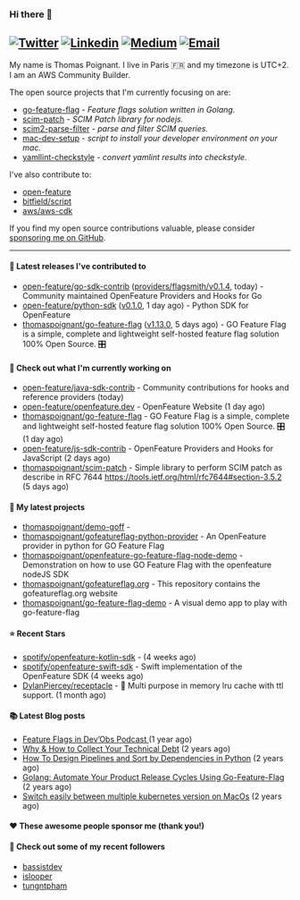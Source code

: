 ### Hi there 👋
[![Twitter](https://img.shields.io/twitter/follow/thomaspoignant?label=Twitter&style=social)](https://twitter.com/thomaspoignant)
[![Linkedin](https://img.shields.io/badge/LinkedIn--_.svg?style=social&logo=linkedin)](https://www.linkedin.com/in/poignantthomas/)
[![Medium](https://img.shields.io/badge/medium--_.svg?style=social&logo=medium)](https://thomaspoignant.medium.com/)
[![Email](https://img.shields.io/badge/email--_.svg?logo=Gmail&style=social)](mailto:thomas.poignant@gmail.com)
-----------

My name is Thomas Poignant. I live in Paris 🇫🇷 and my timezone is UTC+2.  
I am an AWS Community Builder.

The open source projects that I'm currently focusing on are:
- [go-feature-flag](https://github.com/thomaspoignant/go-feature-flag) _- Feature flags solution written in Golang._
- [scim-patch](https://github.com/thomaspoignant/scim-patch) _- SCIM Patch library for nodejs._
- [scim2-parse-filter](https://github.com/thomaspoignant/scim2-parse-filter) _- parse and filter SCIM queries._
- [mac-dev-setup](https://github.com/thomaspoignant/mac-dev-setup) _- script to install your developer environment on your mac._
- [yamllint-checkstyle](https://github.com/thomaspoignant/yamllint-checkstyle) _- convert yamlint results into checkstyle_.

I've also contribute to:
- [open-feature](https://github.com/open-feature)
- [bitfield/script](https://github.com/bitfield/script)
- [aws/aws-cdk](https://github.com/aws/aws-cdk)

If you find my open source contributions valuable, please consider [sponsoring me on GitHub](https://github.com/sponsors/thomaspoignant/).

-----------
#### 🚀 Latest releases I've contributed to

- [open-feature/go-sdk-contrib](https://github.com/open-feature/go-sdk-contrib) ([providers/flagsmith/v0.1.4](https://github.com/open-feature/go-sdk-contrib/releases/tag/providers/flagsmith/v0.1.4), today) - Community maintained OpenFeature Providers and Hooks for Go
- [open-feature/python-sdk](https://github.com/open-feature/python-sdk) ([v0.1.0](https://github.com/open-feature/python-sdk/releases/tag/v0.1.0), 1 day ago) - Python SDK for OpenFeature
- [thomaspoignant/go-feature-flag](https://github.com/thomaspoignant/go-feature-flag) ([v1.13.0](https://github.com/thomaspoignant/go-feature-flag/releases/tag/v1.13.0), 5 days ago) - GO Feature Flag is a simple, complete and lightweight self-hosted feature flag solution 100% Open Source. 🎛️

#### 👷 Check out what I'm currently working on

- [open-feature/java-sdk-contrib](https://github.com/open-feature/java-sdk-contrib) - Community contributions for hooks and reference providers (today)
- [open-feature/openfeature.dev](https://github.com/open-feature/openfeature.dev) - OpenFeature Website (1 day ago)
- [thomaspoignant/go-feature-flag](https://github.com/thomaspoignant/go-feature-flag) - GO Feature Flag is a simple, complete and lightweight self-hosted feature flag solution 100% Open Source. 🎛️ (1 day ago)
- [open-feature/js-sdk-contrib](https://github.com/open-feature/js-sdk-contrib) - OpenFeature Providers and Hooks for JavaScript (2 days ago)
- [thomaspoignant/scim-patch](https://github.com/thomaspoignant/scim-patch) - Simple library to perform SCIM patch as describe in RFC 7644 https://tools.ietf.org/html/rfc7644#section-3.5.2 (5 days ago)

#### 🌱 My latest projects

- [thomaspoignant/demo-goff](https://github.com/thomaspoignant/demo-goff) - 
- [thomaspoignant/gofeatureflag-python-provider](https://github.com/thomaspoignant/gofeatureflag-python-provider) - An OpenFeature provider in python for GO Feature Flag
- [thomaspoignant/openfeature-go-feature-flag-node-demo](https://github.com/thomaspoignant/openfeature-go-feature-flag-node-demo) - Demonstration on how to use GO Feature Flag with the openfeature nodeJS SDK
- [thomaspoignant/gofeatureflag.org](https://github.com/thomaspoignant/gofeatureflag.org) - This repository contains the gofeatureflag.org website
- [thomaspoignant/go-feature-flag-demo](https://github.com/thomaspoignant/go-feature-flag-demo) - A visual demo app to play with go-feature-flag

#### ⭐ Recent Stars

- [spotify/openfeature-kotlin-sdk](https://github.com/spotify/openfeature-kotlin-sdk) -  (4 weeks ago)
- [spotify/openfeature-swift-sdk](https://github.com/spotify/openfeature-swift-sdk) -  Swift implementation of the OpenFeature SDK (4 weeks ago)
- [DylanPiercey/receptacle](https://github.com/DylanPiercey/receptacle) - 🏪 Multi purpose in memory lru cache with ttl support. (1 month ago)

#### 📚 Latest Blog posts

- [ Feature Flags in Dev’Obs Podcast ](https://thomaspoignant.medium.com/feature-flags-in-devobs-podcast-ec11079f8a4b?source=rss-9a58464dd8e9------2) (1 year ago)
- [Why &amp; How to Collect Your Technical Debt](https://medium.com/geekculture/why-how-to-collect-your-technical-debt-bd917960eee?source=rss-9a58464dd8e9------2) (2 years ago)
- [How To Design Pipelines and Sort by Dependencies in Python](https://betterprogramming.pub/how-to-design-pipelines-and-sort-by-dependencies-in-python-ed876495a826?source=rss-9a58464dd8e9------2) (2 years ago)
- [Golang: Automate Your Product Release Cycles Using Go-Feature-Flag](https://betterprogramming.pub/automate-your-product-release-cycles-using-go-feature-flag-6ab73f869f?source=rss-9a58464dd8e9------2) (2 years ago)
- [Switch easily between multiple kubernetes version on MacOs](https://faun.pub/switch-easily-between-multiple-kubernetes-version-on-macos-9d61b9bc8287?source=rss-9a58464dd8e9------2) (2 years ago)

#### ❤️ These awesome people sponsor me (thank you!)


#### 👯 Check out some of my recent followers

- [bassistdev](https://github.com/bassistdev)
- [islooper](https://github.com/islooper)
- [tungntpham](https://github.com/tungntpham)
